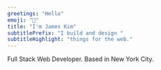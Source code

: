 ```yaml
---
greetings: "Hello"
emoji: "👋"
title: "I'm James Kim"
subtitlePrefix: "I build and design "
subtitleHighlight: "things for the web."
---
```


Full Stack Web Developer. Based in New York City.
